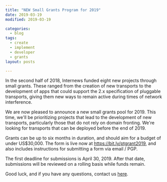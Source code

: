```yaml
---
title: "NEW Small Grants Program for 2019"
date: 2019-03-19
modified: 2019-03-19

categories:
  - blog
tags:
  - create
  - implement
  - developer
  - grants
layout: posts

---
```

In the second half of 2018, Internews funded eight new projects through small grants. These ranged from the creation of new transports to the development of apps that could support the 2.x specification of pluggable transports, giving them new ways to remain active during times of network interference.

We are now pleased to announce a new small grants pool for 2019. This time, we'll be prioritizing projects that lead to the development of new transports, particularly those that do not rely on domain fronting. We're looking for transports that can be deployed before the end of 2019.

Grants can be up to six months in duration, and should aim for a budget of under US$30,000. The form is live now at https://bit.ly/ptgrant2019, and also includes instructions for submitting a form via email / PGP.

The first deadline for submissions is April 30, 2019. After that date, submissions will be reviewed on a rolling basis while funds remain.

Good luck, and if you have any questions, contact us [here](/contact).

